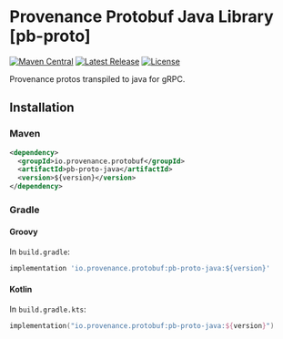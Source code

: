 # Provenance Protobuf Java Library [pb-proto]

[![Maven Central](https://maven-badges.herokuapp.com/maven-central/io.provenance.protobuf/pb-proto-java/badge.svg)](https://maven-badges.herokuapp.com/maven-central/io.provenance.protobuf/pb-proto-java)
[![Latest Release][release-badge]][release-latest]
[![License][license-badge]][license-url]

[release-badge]: https://img.shields.io/github/v/tag/provenance-io/provenance-protobuf-java.svg?sort=semver
[release-latest]: https://github.com/provenance-io/provenance-protobuf-java/releases/latest

[license-badge]: https://img.shields.io/github/license/provenance-io/provenance-protobuf-java.svg
[license-url]: https://github.com/provenance-io/provenance-protobuf-java/blob/main/LICENSE

Provenance protos transpiled to java for gRPC.

## Installation

### Maven

```xml
<dependency>
  <groupId>io.provenance.protobuf</groupId>
  <artifactId>pb-proto-java</artifactId>
  <version>${version}</version>
</dependency>
```

### Gradle

#### Groovy

In `build.gradle`:

```groovy
implementation 'io.provenance.protobuf:pb-proto-java:${version}'
```

#### Kotlin

In `build.gradle.kts`:

```kotlin
implementation("io.provenance.protobuf:pb-proto-java:${version}")
```